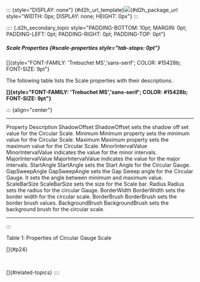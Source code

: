 ::: {style="DISPLAY: none"}
[](ms-xhelp:///?Id=d2h_url_template){#d2h_url_template}![](!package_url!){#d2h_package_url style="WIDTH: 0px; DISPLAY: none; HEIGHT: 0px"}
:::

:::: {.d2h_secondary_topic style="PADDING-BOTTOM: 10pt; MARGIN: 0pt; PADDING-LEFT: 0pt; PADDING-RIGHT: 0pt; PADDING-TOP: 0pt"}
##### Scale Properties {#scale-properties style="tab-stops: 0pt"}

[]{style="FONT-FAMILY: 'Trebuchet MS','sans-serif'; COLOR: #15428b; FONT-SIZE: 9pt"} 

The following table lists the Scale properties with their descriptions.

**[]{style="FONT-FAMILY: 'Trebuchet MS','sans-serif'; COLOR: #15428b; FONT-SIZE: 9pt"}** 

::: {align="center"}
  -------------------- ---------------------------------------------------------------------------------------------------------------------
  Property             Description
  ShadowOffset         ShadowOffset sets the shadow off set value for the Circular Scale.
  Minimum              Minimum property sets the minimum value for the Circular Scale.
  Maximum              Maximum property sets the maximum value for the Circular Scale.
  MinorIntervalValue   MinorIntervalValue indicates the value for the minor intervals.
  MajorIntervalValue   MajorIntervalValue indicates the value for the major intervals.
  StartAngle           StartAngle sets the Start Angle for the Circular Gauge.
  GapSweepAngle        GapSweepAngle sets the Gap Sweep angle for the Circular Gauge. It sets the angle between minimum and maximum value.
  ScaleBarSize         ScaleBarSize sets the size for the Scale bar.
  Radius               Radius sets the radius for the circular Gauge.
  BorderWidth          BorderWidth sets the border width for the circular scale.
  BorderBrush          BorderBrush sets the border brush values.
  BackgroundBrush      BackgroundBrush sets the background brush for the circular scale.
  -------------------- ---------------------------------------------------------------------------------------------------------------------
:::

Table 1: Properties of Circular Gauge Scale

[]{#p24} 

 

[]{#related-topics}
::::
